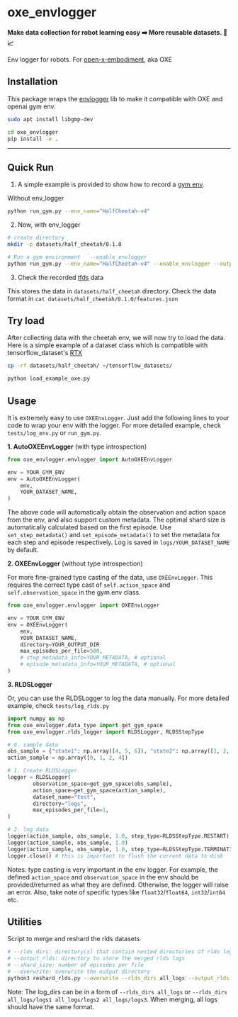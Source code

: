 # oxe_envlogger

**Make data collection for robot learning easy ➡️ More reusable datasets. 🤖📈**

Env logger for robots. For [open-x-embodiment](https://robotics-transformer-x.github.io/), aka OXE

## Installation

This package wraps the [envlogger](https://github.com/google-deepmind/envlogger) lib to make it compatible with OXE and openai gym env.

```bash
sudo apt install libgmp-dev

cd oxe_envlogger
pip install -e .
```

---

## Quick Run

1. A simple example is provided to show how to record a [gym env](https://www.gymlibrary.dev/api/core/).

Without env_logger
```bash
python run_gym.py --env_name="HalfCheetah-v4" 
```

2. Now, with env_logger

```bash
# create directory
mkdir -p datasets/half_cheetah/0.1.0

# Run a gym environment  `--enable_envlogger`
python run_gym.py --env_name="HalfCheetah-v4" --enable_envlogger --output_dir="datasets/half_cheetah/0.1.0"
```

3. Check the recorded [tfds](https://www.tensorflow.org/datasets/api_docs/python/tfds) data

This stores the data in `datasets/half_cheetah` directory. Check the data format in `cat datasets/half_cheetah/0.1.0/features.json`

## Try load 

After collecting data with the cheetah env, we will now try to load the data.
Here is a simple example of a dataset class which is compatible with tensorflow_dataset's [RTX](https://github.com/tensorflow/datasets/tree/master/tensorflow_datasets/robotics)

```bash
cp -rf datasets/half_cheetah/ ~/tensorflow_datasets/

python load_example_oxe.py
```

## Usage

It is extremely easy to use `OXEEnvLogger`. Just add the following lines to your code to wrap your env with the logger. For more detailed example, check `tests/log_env.py` or `run_gym.py`.

**1. AutoOXEEnvLogger** (with type introspection)

```py
from oxe_envlogger.envlogger import AutoOXEEnvLogger

env = YOUR_GYM_ENV
env = AutoOXEEnvLogger(
    env,
    YOUR_DATASET_NAME,
)
```

The above code will automatically obtain the observation and action space from the env, and also support custom metadata. The optimal shard size is 
automatically calculated based on the first episode. Use `set_step_metadata()` and `set_episode_metadata()` to set the metadata for each step and episode respectively. Log is saved in `logs/YOUR_DATASET_NAME` by default.

**2. OXEEnvLogger** (without type introspection)

For more fine-grained type casting of the data, use `OXEEnvLogger`. This requires
the correct type cast of `self.action_space` and `self.observation_space` in the gym.env class.

```py
from oxe_envlogger.envlogger import OXEEnvLogger

env = YOUR_GYM_ENV
env = OXEEnvLogger(
    env,
    YOUR_DATASET_NAME,
    directory=YOUR_OUTPUT_DIR
    max_episodes_per_file=500,
    # step_metadata_info=YOUR_METADATA, # optional
    # episode_metadata_info=YOUR_METADATA, # optional
)
```

**3. RLDSLogger**

Or, you can use the RLDSLogger to log the data manually. For more detailed example, check `tests/log_rlds.py`

```py
import numpy as np
from oxe_envlogger.data_type import get_gym_space
from oxe_envlogger.rlds_logger import RLDSLogger, RLDSStepType

# 0. sample data
obs_sample = {"state1": np.array([4, 5, 6]), "state2": np.array([1, 2, 3]),}
action_sample = np.array([0, 1, 2, 4])

# 1. Create RLDSLogger
logger = RLDSLogger(
        observation_space=get_gym_space(obs_sample),
        action_space=get_gym_space(action_sample),
        dataset_name="test",
        directory="logs",
        max_episodes_per_file=1,
)

# 2. log data
logger(action_sample, obs_sample, 1.0, step_type=RLDSStepType.RESTART)
logger(action_sample, obs_sample, 1.0)
logger(action_sample, obs_sample, 1.0, step_type=RLDSStepType.TERMINATION)
logger.close() # this is important to flush the current data to disk
```

Notes: type casting is very important in the env logger. For example, the defined `action_space` and `observation_space` in the env should be provided/returned as what they are defined. Otherwise, the logger will raise an error. Also, take note of specific types like `float32`/`float64`, `int32`/`int64` etc.

## Utilities

Script to merge and reshard the rlds datasets

```bash
# --rlds_dirs: directory(s) that contain nested directories of rlds logs
# --output_rlds: directory to store the merged rlds logs
# --shard_size: number of episodes per file
# --overwrite: overwrite the output directory
python3 reshard_rlds.py --overwrite --rlds_dirs all_logs --output_rlds output_rlds --shard_size 15
```

Note: The log_dirs can be in a form of `--rlds_dirs all_logs` or `--rlds_dirs all_logs/logs1 all_logs/logs2 all_logs/logs3`. When merging, all logs should have the same format.
